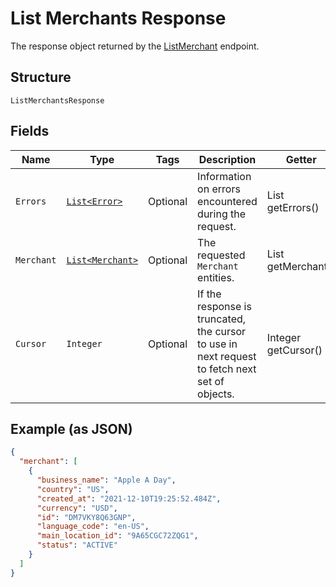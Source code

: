 
# List Merchants Response

The response object returned by the [ListMerchant](../../doc/api/merchants.md#list-merchants) endpoint.

## Structure

`ListMerchantsResponse`

## Fields

| Name | Type | Tags | Description | Getter |
|  --- | --- | --- | --- | --- |
| `Errors` | [`List<Error>`](../../doc/models/error.md) | Optional | Information on errors encountered during the request. | List<Error> getErrors() |
| `Merchant` | [`List<Merchant>`](../../doc/models/merchant.md) | Optional | The requested `Merchant` entities. | List<Merchant> getMerchant() |
| `Cursor` | `Integer` | Optional | If the  response is truncated, the cursor to use in next  request to fetch next set of objects. | Integer getCursor() |

## Example (as JSON)

```json
{
  "merchant": [
    {
      "business_name": "Apple A Day",
      "country": "US",
      "created_at": "2021-12-10T19:25:52.484Z",
      "currency": "USD",
      "id": "DM7VKY8Q63GNP",
      "language_code": "en-US",
      "main_location_id": "9A65CGC72ZQG1",
      "status": "ACTIVE"
    }
  ]
}
```


